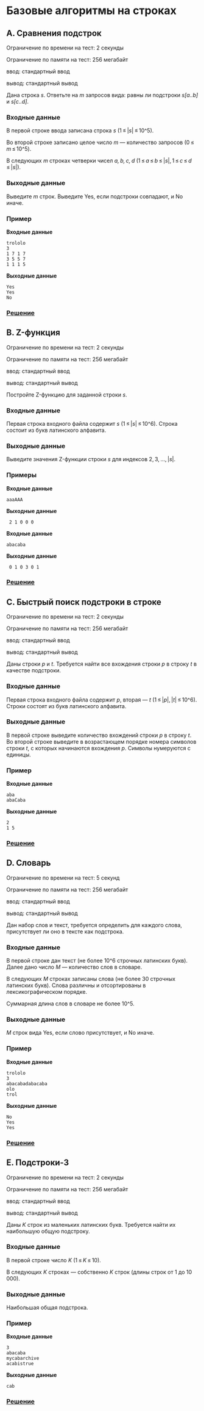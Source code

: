 # Базовые алгоритмы на строках

## A. Сравнения подстрок

Ограничение по времени на тест: 2 секунды

Ограничение по памяти на тест: 256 мегабайт

ввод: стандартный ввод

вывод: стандартный вывод

Дана строка _s_. Ответьте на _m_ запросов вида: равны ли подстроки _s[a..b]_ и _s[c..d]_.

### Входные данные

В первой строке ввода записана строка _s_ (1 ≤ |_s_| ≤ 10^5).

Во второй строке записано целое число _m_ — количество запросов (0 ≤ _m_ ≤ 10^5).

В следующих _m_ строках четверки чисел _a, b, c, d_ (1 ≤ _a_ ≤ _b_ ≤ |_s_|, 1 ≤ _c_ ≤ _d_ ≤ |_s_|).

### Выходные данные

Выведите _m_ строк. Выведите Yes, если подстроки совпадают, и No иначе.

### Пример

**Входные данные**
```
trololo
3
1 7 1 7
3 5 5 7
1 1 1 5
```

**Выходные данные**
```
Yes
Yes
No
```

### [Решение](taskA.py)

## B. Z-функция

Ограничение по времени на тест: 2 секунды

Ограничение по памяти на тест: 256 мегабайт

ввод: стандартный ввод

вывод: стандартный вывод

Постройте Z-функцию для заданной строки _s_.

### Входные данные

Первая строка входного файла содержит _s_ (1 ≤ |_s_| ≤ 10^6). Строка состоит из букв латинского алфавита.

### Выходные данные

Выведите значения Z-функции строки _s_ для индексов 2, 3, ..., |_s_|.

### Примеры

**Входные данные**
```
aaaAAA
```

**Выходные данные**
```
 2 1 0 0 0
```

**Входные данные**
```
abacaba
```

**Выходные данные**
```
 0 1 0 3 0 1
```

### [Решение](taskB.py)

## C. Быстрый поиск подстроки в строке

Ограничение по времени на тест: 2 секунды

Ограничение по памяти на тест: 256 мегабайт

ввод: стандартный ввод

вывод: стандартный вывод

Даны строки _p_ и _t_. Требуется найти все вхождения строки _p_ в строку _t_ в качестве подстроки.

### Входные данные

Первая строка входного файла содержит _p_, вторая — _t_ (1 ≤ |_p_|, |_t_| ≤ 10^6). Строки состоят из букв
латинского алфавита.

### Выходные данные

В первой строке выведите количество вхождений строки _p_ в строку _t_. Во второй строке выведите в возрастающем
порядке номера символов строки _t_, с которых начинаются вхождения _p_. Символы нумеруются с единицы.

### Пример

**Входные данные**
```
aba
abaCaba
```

**Выходные данные**
```
2
1 5
```

### [Решение](taskC.py)

## D. Словарь

Ограничение по времени на тест: 5 секунд

Ограничение по памяти на тест: 256 мегабайт

ввод: стандартный ввод

вывод: стандартный вывод

Дан набор слов и текст, требуется определить для каждого слова, присутствует ли оно в тексте как подстрока.

### Входные данные

В первой строке дан текст (не более 10^6 строчных латинских букв). Далее дано число _M_ — количество слов в словаре.

В следующих _M_ строках записаны слова (не более 30 строчных латинских букв). Слова различны и отсортированы
в лексикографическом порядке.

Суммарная длина слов в словаре не более 10^5.

### Выходные данные

_M_ строк вида Yes, если слово присутствует, и No иначе.

### Пример

**Входные данные**
```
trololo
3
abacabadabacaba
olo
trol
```

**Выходные данные**
```
No
Yes
Yes
```

### [Решение](taskD.py)

## E. Подстроки-3

Ограничение по времени на тест: 2 секунды

Ограничение по памяти на тест: 256 мегабайт

ввод: стандартный ввод

вывод: стандартный вывод

Даны _K_ строк из маленьких латинских букв. Требуется найти их наибольшую общую подстроку.

### Входные данные

В первой строке число _K_ (1 ≤ _K_ ≤ 10).

В следующих _K_ строках — собственно _K_ строк (длины строк от 1 до 10 000).

### Выходные данные

Наибольшая общая подстрока.

### Пример

**Входные данные**
```
3
abacaba
mycabarchive
acabistrue
```

**Выходные данные**
```
cab
```

### [Решение](taskE.py)
